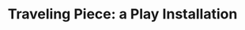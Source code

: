 ---
layout: play
categories: play
title: "Traveling Piece: a Play Installation"
venue:
 - "HATCH Series No.4"
occassion:
 - "Invented Traditions"
time:
 - "2016/8"
image: ""
external: "https://www.facebook.com/events/648501001964017/?notif_t=plan_user_invited&notif_id=1469416986111611"
---